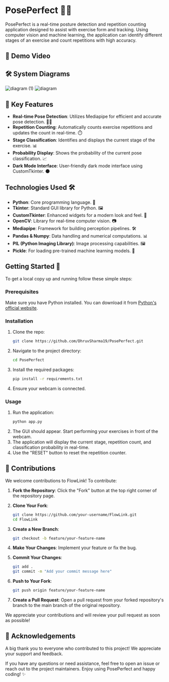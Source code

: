 # PosePerfect 🏋️‍♂️

PosePerfect is a real-time posture detection and repetition counting application designed to assist with exercise form and tracking. Using computer vision and machine learning, the application can identify different stages of an exercise and count repetitions with high accuracy.

## 🎥 Demo Video



## 🛠️ System Diagrams

![diagram (1)](https://github.com/DhruvSharma19/mlapp/assets/112254552/5667cd3e-fb11-4678-8cb5-1528eea2be59)
![diagram](https://github.com/DhruvSharma19/mlapp/assets/112254552/cb3836f8-d310-427b-af0d-80da19d62202)

## 🌟 Key Features

- **Real-time Pose Detection**: Utilizes Mediapipe for efficient and accurate pose detection. 🏋️‍♂️
- **Repetition Counting**: Automatically counts exercise repetitions and updates the count in real-time. ⏱️
- **Stage Classification**: Identifies and displays the current stage of the exercise. 📊
- **Probability Display**: Shows the probability of the current pose classification. 📈
- **Dark Mode Interface**: User-friendly dark mode interface using CustomTkinter. 🌑

## Technologies Used 🛠️

- **Python**: Core programming language. 🔵
- **Tkinter**: Standard GUI library for Python. 🖼️
- **CustomTkinter**: Enhanced widgets for a modern look and feel. 🎨
- **OpenCV**: Library for real-time computer vision. 📷
- **Mediapipe**: Framework for building perception pipelines. 🛠️
- **Pandas & Numpy**: Data handling and numerical computations. 📊
- **PIL (Python Imaging Library)**: Image processing capabilities. 🖼️
- **Pickle**: For loading pre-trained machine learning models. 🧠

## Getting Started 🚀

To get a local copy up and running follow these simple steps:

### Prerequisites

Make sure you have Python installed. You can download it from [Python's official website](https://www.python.org/).

### Installation

1. Clone the repo:
   ```sh
   git clone https://github.com/DhruvSharma19/PosePerfect.git
   ```
2. Navigate to the project directory:
   ```sh
   cd PosePerfect
   ```
3. Install the required packages:
   ```sh
   pip install -r requirements.txt
   ```
4. Ensure your webcam is connected.

### Usage

1. Run the application:
   ```sh
   python app.py
   ```
2. The GUI should appear. Start performing your exercises in front of the webcam.
3. The application will display the current stage, repetition count, and classification probability in real-time.
4. Use the "RESET" button to reset the repetition counter.

## 🤝 Contributions

We welcome contributions to FlowLink! To contribute:

1. **Fork the Repository**:
   Click the "Fork" button at the top right corner of the repository page.

2. **Clone Your Fork**:
   ```bash
   git clone https://github.com/your-username/FlowLink.git
   cd FlowLink
   ```

3. **Create a New Branch**:
   ```bash
   git checkout -b feature/your-feature-name
   ```

4. **Make Your Changes**:
   Implement your feature or fix the bug.

5. **Commit Your Changes**:
   ```bash
   git add .
   git commit -m "Add your commit message here"
   ```

6. **Push to Your Fork**:
   ```bash
   git push origin feature/your-feature-name
   ```

7. **Create a Pull Request**:
   Open a pull request from your forked repository's branch to the main branch of the original repository.

We appreciate your contributions and will review your pull request as soon as possible!

## 🙏 Acknowledgements

A big thank you to everyone who contributed to this project! We appreciate your support and feedback.

If you have any questions or need assistance, feel free to open an issue or reach out to the project maintainers. Enjoy using PosePerfect and happy coding! ✨
